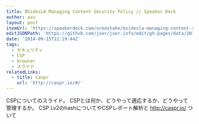 ```yaml
---
title: BSidesLA Managing Content Security Policy // Speaker Deck
author: azu
layout: post
itemUrl: 'https://speakerdeck.com/oreoshake/bsidesla-managing-content-security-policy'
editJSONPath: 'https://github.com/jser/jser.info/edit/gh-pages/data/2014/09/index.json'
date: '2014-09-15T12:19:44Z'
tags:
  - セキュリティ
  - CSP
  - browser
  - スライド
relatedLinks:
  - title: Caspr
    url: 'http://caspr.io/#/'
---
```

CSPについてのスライド。
CSPとは何か、どうやって適応するか、どうやって管理するか。
CSP Lv2のhashについてやCSPレポート解析と http://caspr.io/ ついて
